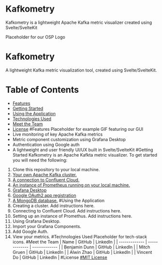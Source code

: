 # Kafkometry
Kafkometry is a lightweight Apache Kafka metric visualizer created using Svelte/SvelteKit

Placeholder for our OSP Logo
# Kafkometry
A lightweight Kafka metric visualization tool, created using Svelte/SvelteKit.
# Table of Contents
* [Features](https://github.com/oslabs-beta/Kafkometry#features)
* [Getting Started](https://github.com/oslabs-beta/Kafkometry#getting-started)
* [Using the Application](https://github.com/oslabs-beta/Kafkometry#using-the-application)
* [Technologies Used](https://github.com/oslabs-beta/Kafkometry#technologies-used)
* [Meet the Team](https://github.com/oslabs-beta/Kafkometry#meet-the-team)
* [License](https://github.com/oslabs-beta/Kafkometry#license)
#Features
Placeholder for example GIF featuring our GUI
* Live monitoring of key Apache Kafka metrics
* Metric component customization using Grafana Desktop
* Authentication using Google auth
* A lightweight and user friendly UI/UX built in Svelte/SvelteKit
#Getting Started
Kafkometry is an Apache Kafkta metric visualizer. To get started you will need the following:
1. Clone this repository to your local machine.
2. [Your own Apache Kafka cluster.](https://kafka.apache.org/)
3. [A connection to Confluent Cloud.](https://www.confluent.io/confluent-cloud/)
4. [An instance of Prometheus running on your local machine.](https://prometheus.io/)
5. [Grafana Desktop](https://grafana.com/docs/grafana/latest/setup-grafana/installation/)
6. [Google OAuth2 app registration](https://developers.google.com/identity/protocols/oauth2)
7. [A MongoDB database.](https://www.mongodb.com/)
#Using the Application
1. Creating a cluster.
   Add instructions here.
3. Connecting to Confluent Cloud.
   Add instructions here.
5. Setting up an instance of Promethus.
   Add instructions here.
7. Using Grafana Desktop.
9. Import your Grafana Components.
11. Add Google Auth.
13. View your metrics.
#Technologies Used
Placeholder for tech-stack icons.
#Meet the Team
|      Name     |     GitHub    |    LinkedIn   |
| ------------- | ------------- | ------------- |
| Benjamin Dunn |     GitHub    |    LinkedIn   |
|  Mitch Gruen  |     GitHub    |    LinkedIn   |
|  Alwin  Zhao  |     GitHub    |    LinkedIn   |
|  Vincent Do   |     GitHub    |    LinkedIn   |
#License
[#MIT License](https://choosealicense.com/licenses/mit/)
